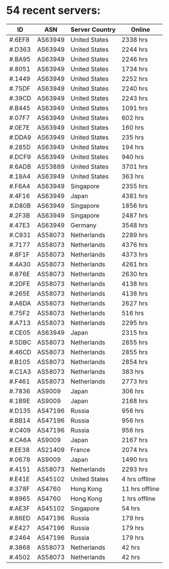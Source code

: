 # 54 recent servers:

| ID | ASN | Server Country | Online |
| ------ | ------ | ------ | ------ |
| #.6EF8 | AS63949 | United States | 2338 hrs |
| #.D363 | AS63949 | United States | 2244 hrs |
| #.BA95 | AS63949 | United States | 2246 hrs |
| #.8051 | AS63949 | United States | 1734 hrs |
| #.1449 | AS63949 | United States | 2252 hrs |
| #.75DF | AS63949 | United States | 2240 hrs |
| #.39CD | AS63949 | United States | 2243 hrs |
| #.B445 | AS63949 | United States | 1091 hrs |
| #.07F7 | AS63949 | United States | 602 hrs |
| #.0E7E | AS63949 | United States | 160 hrs |
| #.DDA9 | AS63949 | United States | 235 hrs |
| #.285D | AS63949 | United States | 194 hrs |
| #.DCF9 | AS63949 | United States | 940 hrs |
| #.6ADB | AS53889 | United States | 3701 hrs |
| #.18A4 | AS63949 | United States | 363 hrs |
| #.F6A4 | AS63949 | Singapore | 2355 hrs |
| #.4F16 | AS63949 | Japan | 4381 hrs |
| #.D80B | AS63949 | Singapore | 1856 hrs |
| #.2F3B | AS63949 | Singapore | 2487 hrs |
| #.47E3 | AS63949 | Germany | 3548 hrs |
| #.C931 | AS58073 | Netherlands | 2289 hrs |
| #.7177 | AS58073 | Netherlands | 4376 hrs |
| #.8F1F | AS58073 | Netherlands | 4373 hrs |
| #.4A30 | AS58073 | Netherlands | 4261 hrs |
| #.876E | AS58073 | Netherlands | 2630 hrs |
| #.2DFE | AS58073 | Netherlands | 4138 hrs |
| #.265E | AS58073 | Netherlands | 4138 hrs |
| #.A6DA | AS58073 | Netherlands | 2627 hrs |
| #.75F2 | AS58073 | Netherlands | 516 hrs |
| #.A713 | AS58073 | Netherlands | 2295 hrs |
| #.CE05 | AS63949 | Japan | 2315 hrs |
| #.5DBC | AS58073 | Netherlands | 2855 hrs |
| #.46CD | AS58073 | Netherlands | 2855 hrs |
| #.B105 | AS58073 | Netherlands | 2854 hrs |
| #.C1A3 | AS58073 | Netherlands | 383 hrs |
| #.F461 | AS58073 | Netherlands | 2773 hrs |
| #.7836 | AS9009 | Japan | 306 hrs |
| #.1B9E | AS9009 | Japan | 2168 hrs |
| #.D135 | AS47196 | Russia | 956 hrs |
| #.BB14 | AS47196 | Russia | 956 hrs |
| #.C409 | AS47196 | Russia | 956 hrs |
| #.CA6A | AS9009 | Japan | 2167 hrs |
| #.EE38 | AS21409 | France | 2074 hrs |
| #.0678 | AS9009 | Japan | 1490 hrs |
| #.4151 | AS58073 | Netherlands | 2293 hrs |
| #.E41E | AS45102 | United States | 4 hrs offline |
| #.378F | AS4760 | Hong Kong | 11 hrs offline |
| #.8965 | AS4760 | Hong Kong | 1 hrs offline |
| #.AE3F | AS45102 | Singapore | 54 hrs |
| #.86ED | AS47196 | Russia | 179 hrs |
| #.E427 | AS47196 | Russia | 179 hrs |
| #.2464 | AS47196 | Russia | 179 hrs |
| #.3868 | AS58073 | Netherlands | 42 hrs |
| #.4502 | AS58073 | Netherlands | 42 hrs |

